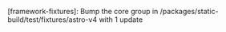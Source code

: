---
---

[framework-fixtures]: Bump the core group in /packages/static-build/test/fixtures/astro-v4 with 1 update
